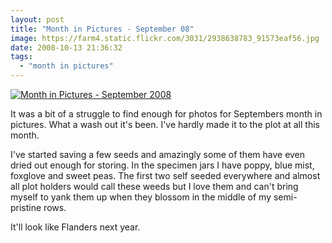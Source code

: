 ```yaml
---
layout: post
title: "Month in Pictures - September 08"
image: https://farm4.static.flickr.com/3031/2938638783_91573eaf56.jpg
date: 2008-10-13 21:36:32
tags:
  - "month in pictures"
---
```


[![Month in Pictures - September 2008](https://farm4.static.flickr.com/3031/2938638783_91573eaf56.jpg)](https://www.flickr.com/photos/warriorwomen/2938638783/)

It was a bit of a struggle to find enough for photos for Septembers month in pictures. What a wash out it's been. I've hardly made it to the plot at all this month.

I've started saving a few seeds and amazingly some of them have even dried out enough for storing. In the specimen jars I have poppy, blue mist, foxglove and sweet peas. The first two self seeded everywhere and almost all plot holders would call these weeds but I love them and can't bring myself to yank them up when they blossom in the middle of my semi-pristine rows.

It'll look like Flanders next year.
